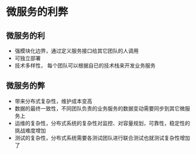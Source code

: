 # 微服务的利弊

## 微服务的利

* 强模块化边界，通过定义服务接口给其它团队的人调用
* 可独立部署
* 技术多样性， 每个团队可以根据自已的技术栈来开发业务服务

## 微服务的弊

* 带来分布式复杂性，维护成本变高
* 数据的最终一致性，不同团队负责的业务服务的数据变动需要同步到其它微服务上
* 运维的复杂性，分布式系统的复杂性对监控、对容量规划，可靠性，稳定性的挑战难度增加
* 测试的复杂性，分布式系统需要各测试团队进行联合测试也就测试复杂性增加了